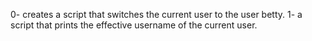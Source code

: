 0- creates a script that switches the current user to the user betty.
1- a script that prints the effective username of the current user. 
